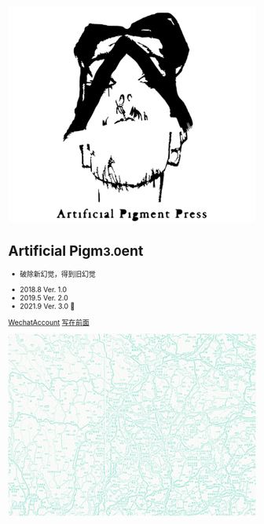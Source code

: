 ![LOGO](初代LOGO.svg)

# Artificial Pigm<small>3.0</small>ent
* 破除新幻觉，得到旧幻觉
- 2018.8 Ver. 1.0
- 2019.5 Ver. 2.0
- 2021.9 Ver. 3.0 🐝

[WechatAccount](https://mp.weixin.qq.com/s/SviNQjNAt1sC5x6bttlnYg)
[写在前面](README)

![background](川渝背景图.png)